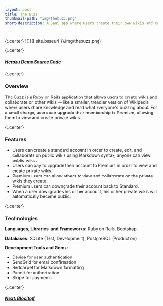 ```yaml
---
layout: post
title: The Buzz
thumbnail-path: "img/thebuzz.png"
short-description: A SaaS app where users create their own wikis and can opt to pay for premium.

---
```


{:.center}
![]({{ site.baseurl }}/img/thebuzz.png)

{:.center}
<h5>
  <a href="http://thebuzzz.herokuapp.com" class="button">
    Heroku Demo
  </a>  
  <a href="https://github.com/rachelcolby11/TheBuzz" class="button">
    Source Code
    <i class="fa fa-fw fa-github"></i>
  </a>
</h5>

{:.center}
### Overview

The Buzz is a Ruby on Rails application that allows users to create wikis and collaborate on other wikis -- like a smaller, trendier version of Wikipedia where users share knowledge and read what everyone's buzzing about. For a small charge, users can upgrade their membership to Premium, allowing them to view and create private wikis.

{:.center}
### Features
* Users can create a standard account in order to create, edit, and collaborate on public wikis using Markdown syntax; anyone can view public wikis.
* Users can pay to upgrade their account to Premium in order to view and create private wikis.
* Premium users can allow others to view and collaborate on the private wikis they create.
* Premium users can downgrade their account back to Standard.
* When a user downgrades his or her account, his or her private wikis will automatically become public. 

{:.center}
### Technologies
**Languages, Libraries, and Frameworks:** Ruby on Rails, Bootstrap

**Databases:** SQLite (Test, Development), PostgreSQL (Production)

**Development Tools and Gems:** 

* Devise for user authentication
* SendGrid for email confirmation
* Redcarpet for Markdown formatting
* Pundit for authorization
* Stripe for payments

{:.center}
<h5>
  <a href="/portfolio/3-blocitoff/" class="button next-project">
    Next: Blocitoff
    <i class="fa fa-chevron-right"></i>
  </a>
</h5>